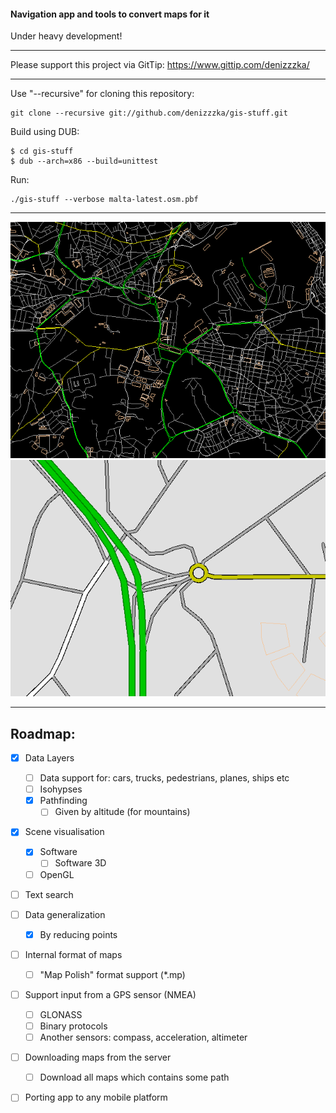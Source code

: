 #### Navigation app and tools to convert maps for it

Under heavy development!
* * *
Please support this project via GitTip:
https://www.gittip.com/denizzzka/
* * *
Use "--recursive" for cloning this repository:
```
git clone --recursive git://github.com/denizzzka/gis-stuff.git
```
Build using DUB:
```
$ cd gis-stuff
$ dub --arch=x86 --build=unittest
```
Run:
```
./gis-stuff --verbose malta-latest.osm.pbf
```

* * *
![Image](screenshots/malta_lines_3_colored.png)
![Image](screenshots/roads_render.png)
* * *

Roadmap:
--------------

- [x] Data Layers
    - [ ] Data support for: cars, trucks, pedestrians, planes, ships etc
    - [ ] Isohypses
    - [x] Pathfinding
        - [ ] Given by altitude (for mountains)

- [x] Scene visualisation
    - [x] Software
        - [ ] Software 3D
    - [ ] OpenGL

- [ ] Text search

- [ ] Data generalization
    - [x] By reducing points

- [ ] Internal format of maps
    - [ ] "Map Polish" format support (*.mp)

- [ ] Support input from a GPS sensor (NMEA)
    - [ ] GLONASS
    - [ ] Binary protocols
    - [ ] Another sensors: compass, acceleration, altimeter

- [ ] Downloading maps from the server
    - [ ] Download all maps which contains some path

- [ ] Porting app to any mobile platform
